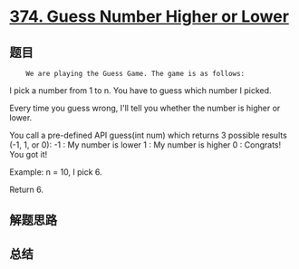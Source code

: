 # [374. Guess Number Higher or Lower](https://leetcode.com/problems/guess-number-higher-or-lower/)

## 题目

        We are playing the Guess Game. The game is as follows: 

I pick a number from 1 to n. You have to guess which number I picked.

Every time you guess wrong, I'll tell you whether the number is higher or lower.

You call a pre-defined API guess(int num) which returns 3 possible results (-1, 1, or 0):
-1 : My number is lower
 1 : My number is higher
 0 : Congrats! You got it!


Example:
n = 10, I pick 6.

Return 6.


      

## 解题思路


## 总结


